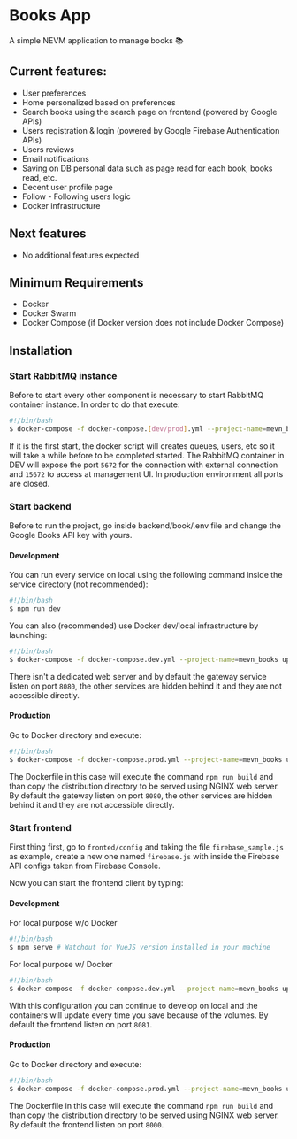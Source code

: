 # Books App
A simple NEVM application to manage books 📚

## Current features:
* User preferences
* Home personalized based on preferences
* Search books using the search page on frontend (powered by Google APIs)
* Users registration & login (powered by Google Firebase Authentication APIs)
* Users reviews
* Email notifications
* Saving on DB personal data such as page read for each book, books read, etc.
* Decent user profile page
* Follow - Following users logic
* Docker infrastructure

## Next features
* No additional features expected

## Minimum Requirements
* Docker 
* Docker Swarm
* Docker Compose (if Docker version does not include Docker Compose)
## Installation

### Start RabbitMQ instance
Before to start every other component is necessary to start RabbitMQ container instance.
In order to do that execute:

```bash
#!/bin/bash
$ docker-compose -f docker-compose.[dev/prod].yml --project-name=mevn_books up --build -d rabbitmq
```

If it is the first start, the docker script will creates queues, users, etc so it will take a while before to be completed started.
The RabbitMQ container in DEV will expose the port ```5672``` for the connection with external connection and ```15672``` to access at management UI.
In production environment all ports are closed.

### Start backend
Before to run the project, go inside backend/book/.env file and change the
Google Books API key with yours.

#### Development
You can run every service on local using the following command inside the
service directory (not recommended):
```bash
#!/bin/bash
$ npm run dev
```
You can also (recommended) use Docker dev/local infrastructure by launching:
```bash
#!/bin/bash
$ docker-compose -f docker-compose.dev.yml --project-name=mevn_books up --build -d [service name]
```
There isn't a dedicated web server and by default the gateway service listen on port ```8080```, the other services are hidden behind it and they are not
accessible directly.
#### Production
Go to Docker directory and execute:
```bash
#!/bin/bash
$ docker-compose -f docker-compose.prod.yml --project-name=mevn_books up --build -d [service name]
```
The Dockerfile in this case will execute the command ```npm run build``` and than
copy the distribution directory to be served using NGINX web server.
By default the gateway listen on port ```8080```, the other services are hidden behind it and they are not accessible directly.
### Start frontend
First thing first, go to ```fronted/config``` and taking the file ```firebase_sample.js``` as example, create a new one named ```firebase.js```
with inside the Firebase API configs taken from Firebase Console.

Now you can start the frontend client by typing:

#### Development
For local purpose w/o Docker
```bash
#!/bin/bash
$ npm serve # Watchout for VueJS version installed in your machine 
```
For local purpose w/ Docker
```bash
#!/bin/bash
$ docker-compose -f docker-compose.dev.yml --project-name=mevn_books up --build -d frontend
```
With this configuration you can continue to develop on local and the containers
will update every time you save because of the volumes.
By default the frontend listen on port ```8081```.
#### Production
Go to Docker directory and execute:
```bash
#!/bin/bash
$ docker-compose -f docker-compose.prod.yml --project-name=mevn_books up --build -d frontend
```
The Dockerfile in this case will execute the command ```npm run build``` and
than copy the distribution directory to be served using NGINX web server.
By default the frontend listen on port ```8000```.